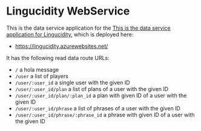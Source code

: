 # Lingucidity WebService

This is the data service application for the
[This is the data service application for Lingucidity](https://github.com/Team-Equipo/project),
which is deployed here:

- <https://lingucidity.azurewebsites.net/>

It has the following read data route URLs:

- `/` a hola message
- `/user` a list of players
- `/user/:user_id` a single user with the given ID
- `/user/:user_id/plan` a list of plans of a user with the given ID
- `/user/:user_id/plan/:plan_id` a plan with given ID of a user with the given ID
- `/user/:user_id/phrase` a list of phrases of a user with the given ID
- `/user/:user_id/phrase/:phrase_id` a phrase with given ID of a user with the given ID
